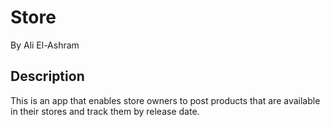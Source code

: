 # Store

By Ali El-Ashram

## Description

This is an app that enables store owners to post products that are available in their stores and track them by release date.

